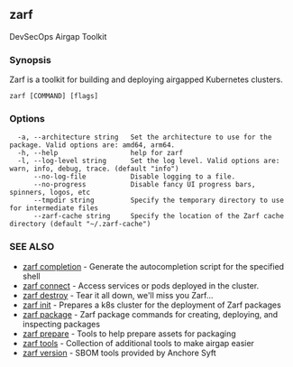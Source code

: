 ## zarf

DevSecOps Airgap Toolkit

### Synopsis

Zarf is a toolkit for building and deploying airgapped Kubernetes clusters.

```
zarf [COMMAND] [flags]
```

### Options

```
  -a, --architecture string   Set the architecture to use for the package. Valid options are: amd64, arm64.
  -h, --help                  help for zarf
  -l, --log-level string      Set the log level. Valid options are: warn, info, debug, trace. (default "info")
      --no-log-file           Disable logging to a file.
      --no-progress           Disable fancy UI progress bars, spinners, logos, etc
      --tmpdir string         Specify the temporary directory to use for intermediate files
      --zarf-cache string     Specify the location of the Zarf cache directory (default "~/.zarf-cache")
```

### SEE ALSO

* [zarf completion](zarf_completion.md)	 - Generate the autocompletion script for the specified shell
* [zarf connect](zarf_connect.md)	 - Access services or pods deployed in the cluster.
* [zarf destroy](zarf_destroy.md)	 - Tear it all down, we'll miss you Zarf...
* [zarf init](zarf_init.md)	 - Prepares a k8s cluster for the deployment of Zarf packages
* [zarf package](zarf_package.md)	 - Zarf package commands for creating, deploying, and inspecting packages
* [zarf prepare](zarf_prepare.md)	 - Tools to help prepare assets for packaging
* [zarf tools](zarf_tools.md)	 - Collection of additional tools to make airgap easier
* [zarf version](zarf_version.md)	 - SBOM tools provided by Anchore Syft

